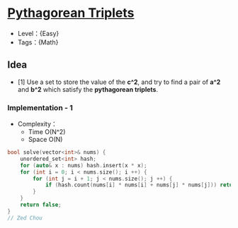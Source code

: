 # [Pythagorean Triplets](https://binarysearch.com/problems/Pythagorean-Triplets)

- Level：{Easy}
- Tags：{Math}

## Idea

- [1] Use a set to store the value of the **c^2**, and try to find a pair of **a^2** and **b^2** which satisfy the **pythagorean triplets**.

### Implementation - 1

- Complexity：
  - Time O(N^2)
  - Space O(N)

``` c++
bool solve(vector<int>& nums) {
    unordered_set<int> hash;
    for (auto& x : nums) hash.insert(x * x);
    for (int i = 0; i < nums.size(); i ++) {
        for (int j = i + 1; j < nums.size(); j ++) {
            if (hash.count(nums[i] * nums[i] + nums[j] * nums[j])) return true;
        }
    }
    return false;
}
// Zed Chou
```

